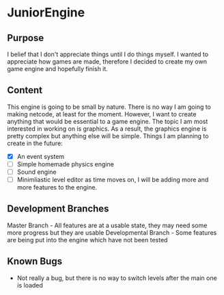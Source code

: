# JuniorEngine
## Purpose
I belief that I don't appreciate things until I do things myself. I wanted to appreciate how games are made, therefore I decided to create my own game engine and
hopefully finish it.
## Content
This engine is going to be small by nature. There is no way I am going to making netcode, at least for the moment. However, I want to create anything that would be
essential to a game engine. The topic I am most interested in working on is graphics. As a result, the graphics engine is pretty complex but anything else will
be simple.
Things I am planning to create in the future:
- [X] An event system
- [ ] Simple homemade physics engine
- [ ] Sound engine
- [ ] Minimliastic level editor
as time moves on, I will be adding more and more features to the engine.
## Development Branches
Master Branch - All features are at a usable state, they may need some more progress but they are usable
Developmental Branch - Some features are being put into the engine which have not been tested
## Known Bugs
- Not really a bug, but there is no way to switch levels after the main one is loaded
